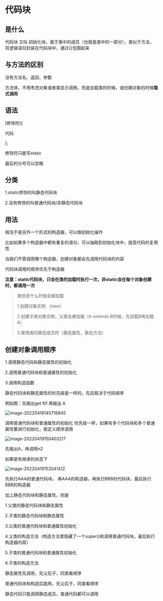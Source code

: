 # 代码块

## 是什么

代码块 又叫 初始化块，属于类中的成员（也就是类中的一部分），类似于方法，将逻辑语句封装在代码块中，通过{}包围起来



## 与方法的区别

没有方法名、返回、参数

方法体，不用考虑对象或者类显示调用，而是加载类的时候，或创建对象的时候**隐式调用**



## 语法

[修饰符]{

代码

};



修饰符只能写static

最后的分号可以忽略



## 分类

1.static修饰的叫静态代码块

2.没有修饰的叫普通代码块/非静态代码块



## 用法

相当于是另外一个形式的构造器，可以做初始化操作

比如如果多个构造器中都有重复的语句，可以抽取到初始化块中，提高代码的复用性

当我们不管调用哪个构造器，创建对象都会先调用代码块的内容

代码块调用的顺序优先于构造器



**注意：static代码块，只会在类的加载时执行一次，非static会在每个对象创建时，都调用一次**

> 类信息什么时候会被加载
>
> 1.创建对象实例 （new）
>
> 2.创建子类对象实例，父类会被加载（A extends B时候，先加载B再加载A）
>
> 3.使用类的静态成员时（静态属性，静态方法）



## 创建对象调用顺序

1.调用静态代码和静态属性的初始化

2.调用普通代码块和普通属性的初始化

3.调用构造函数



静态代码块和静态属性的优先级是一样的，先后取决于代码顺序

例如图：先输出get N1 再输出 A

![image-20220419145716845](/Users/chenyonglin/Desktop/markdown/image/image-20220419145716845.png)



调用普通代码块和普通属性的初始化 优先级一样，如果有多个代码块和多个普通属性要进行初始化，按定义顺序调用

![image-20220419150403217](/Users/chenyonglin/Desktop/markdown/image/image-20220419150403217.png)

先输出A，再调用n2



如果是有继承的状态下

![image-20220419152041412](/Users/chenyonglin/Desktop/markdown/image/image-20220419152041412.png)



先执行AAA的普通代码块， 再AAA的构造器，再执行BBB的代码块，最后执行BBB的构造器



 加上静态代码块和静态属性，则是

<!--*因为必要进行类加载，所以静态代码块肯定是先进行的*-->

1.父类的静态代码块和静态属性

2.子类的静态代码块和静态属性

<!--*后进行对象调用，则遵守先父后子，先代码后构造的规则*-->

3.父类的普通代码块和普通属性初始化

4.父类的构造方法（构造方法里隐藏了一个super()和调用普通代码块，最后执行构造器内容）

5.子类的普通代码块和普通属性初始化

6.子类的构造方法



静态属性先调用，先父后子，同类看顺序

普通代码块和构造后跳用，先父后子，同类看顺序

静态代码只能调用静态成员，普通代码都可以调用

